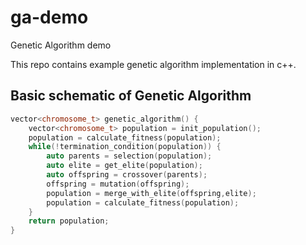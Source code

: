 # ga-demo
Genetic Algorithm demo

This repo contains example genetic algorithm implementation in c++.


## Basic schematic of Genetic Algorithm

```c++
vector<chromosome_t> genetic_algorithm() {
    vector<chromosome_t> population = init_population();
    population = calculate_fitness(population);
    while(!termination_condition(population)) {
        auto parents = selection(population);
        auto elite = get_elite(population);
        auto offspring = crossover(parents);
        offspring = mutation(offspring);
        population = merge_with_elite(offspring,elite);
        population = calculate_fitness(population);
    }
    return population;
}
```
